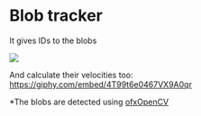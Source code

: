 
# Blob tracker

It gives IDs to the blobs

![](blobTracking.gif)

And calculate their velocities too: https://giphy.com/embed/4T99t6e0467VX9A0qr 

*The blobs are detected using [ofxOpenCV](https://openframeworks.cc/documentation/ofxOpenCv/)